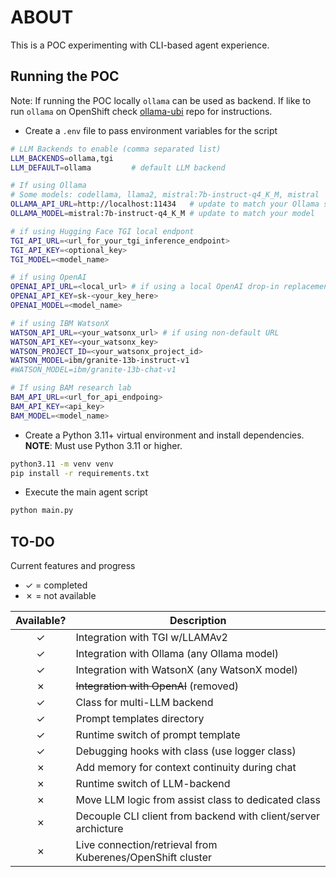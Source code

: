 # ABOUT

This is a POC experimenting with CLI-based agent experience.

## Running the POC

Note: If running the POC locally `ollama` can be used as backend. If like to run `ollama` on OpenShift check [ollama-ubi](https://github.com/williamcaban/ollama-ubi) repo for instructions.

- Create a `.env` file to pass environment variables for the script

```bash
# LLM Backends to enable (comma separated list)
LLM_BACKENDS=ollama,tgi
LLM_DEFAULT=ollama         # default LLM backend

# If using Ollama
# Some models: codellama, llama2, mistral:7b-instruct-q4_K_M, mistral
OLLAMA_API_URL=http://localhost:11434   # update to match your Ollama server
OLLAMA_MODEL=mistral:7b-instruct-q4_K_M # update to match your model

# if using Hugging Face TGI local endpont
TGI_API_URL=<url_for_your_tgi_inference_endpoint>
TGI_API_KEY=<optional_key>
TGI_MODEL=<model_name>

# if using OpenAI
OPENAI_API_URL=<local_url> # if using a local OpenAI drop-in replacement
OPENAI_API_KEY=sk-<your_key_here>
OPENAI_MODEL=<model_name>

# if using IBM WatsonX
WATSON_API_URL=<your_watsonx_url> # if using non-default URL
WATSON_API_KEY=<your_watsonx_key>
WATSON_PROJECT_ID=<your_watsonx_project_id> 
WATSON_MODEL=ibm/granite-13b-instruct-v1
#WATSON_MODEL=ibm/granite-13b-chat-v1

# If using BAM research lab
BAM_API_URL=<url_for_api_endpoing>
BAM_API_KEY=<api_key>
BAM_MODEL=<model_name>
```

- Create a Python 3.11+ virtual environment and install dependencies. **NOTE**: Must use Python 3.11 or higher.
```bash
python3.11 -m venv venv
pip install -r requirements.txt
```

- Execute the main agent script
```bash
python main.py
```

## TO-DO

Current features and progress
- &check; = completed
- &cross; = not available

| Available?    | Description                       |
|:-------------:| --------------------------------- |
| &check;       | Integration with TGI w/LLAMAv2    |
| &check;       | Integration with Ollama (any Ollama model) |
| &check;       | Integration with WatsonX (any WatsonX model) |
| &cross;       | ~~Integration with OpenAI~~ (removed) |
| &check;       | Class for multi-LLM backend       |
| &check;       | Prompt templates directory        |
| &check;       | Runtime switch of prompt template |
| &check;       | Debugging hooks with class (use logger class) |
| &cross;       | Add memory for context continuity during chat |
| &cross;       | Runtime switch of LLM-backend     |
| &cross;       | Move LLM logic from assist class to dedicated class |
| &cross;       | Decouple CLI client from backend with client/server archicture|
| &cross;       | Live connection/retrieval from Kuberenes/OpenShift cluster|
